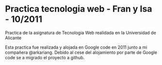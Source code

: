 # Practica tecnologia web - Fran y Isa - 10/2011

Practica de la asignatura de Tecnologia Web realidada en la Universidad de Alicante

Esta practica fue realizada y alojada en Google code en 2011 junto a mi compañera @arkariang. Debido al cese del alojamiento por parte de Google code se a migrado el proyecto a github.

